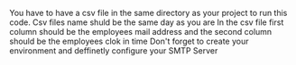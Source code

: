 You have to have a csv file in the same directory as your project to run this code.
Csv files name shuld be the same day as you are 
In the csv file first column should be the employees mail address and the second column should be the employees clok in time
Don't forget to create your environment and deffinetly configure your SMTP Server
